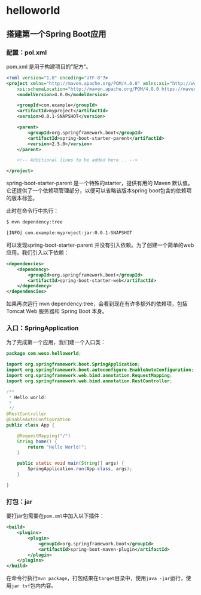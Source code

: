 # helloworld

## 搭建第一个Spring Boot应用

### 配置：pol.xml

pom.xml 是用于构建项目的”配方“。

```xml
<?xml version="1.0" encoding="UTF-8"?>
<project xmlns="http://maven.apache.org/POM/4.0.0" xmlns:xsi="http://www.w3.org/2001/XMLSchema-instance"
    xsi:schemaLocation="http://maven.apache.org/POM/4.0.0 https://maven.apache.org/xsd/maven-4.0.0.xsd">
    <modelVersion>4.0.0</modelVersion>

    <groupId>com.example</groupId>
    <artifactId>myproject</artifactId>
    <version>0.0.1-SNAPSHOT</version>

    <parent>
        <groupId>org.springframework.boot</groupId>
        <artifactId>spring-boot-starter-parent</artifactId>
        <version>2.5.0</version>
    </parent>

    <!-- Additional lines to be added here... -->

</project>
```

spring-boot-starter-parent 是一个特殊的starter，提供有用的 Maven 默认值。 它还提供了一个依赖项管理部分，以便可以省略该版本spring boot包含的依赖项的版本标签。

此时在命令行中执行：

```bash
$ mvn dependency:tree

[INFO] com.example:myproject:jar:0.0.1-SNAPSHOT
```

可以发现spring-boot-starter-parent 并没有引入依赖。为了创建一个简单的web应用，我们引入以下依赖：

```xml
<dependencies>
    <dependency>
        <groupId>org.springframework.boot</groupId>
        <artifactId>spring-boot-starter-web</artifactId>
    </dependency>
</dependencies>
```

如果再次运行 mvn dependency:tree，会看到现在有许多额外的依赖项，包括 Tomcat Web 服务器和 Spring Boot 本身。

### 入口：SpringApplication

为了完成第一个应用，我们建一个入口类：

```java
package com.weso.helloworld;

import org.springframework.boot.SpringApplication;
import org.springframework.boot.autoconfigure.EnableAutoConfiguration;
import org.springframework.web.bind.annotation.RequestMapping;
import org.springframework.web.bind.annotation.RestController;

/**
 * Hello world!
 *
 */
@RestController
@EnableAutoConfiguration
public class App {

	@RequestMapping("/")
	String home() {
		return "Hello World!";
	}

	public static void main(String[] args) {
		SpringApplication.run(App.class, args);
	}

}
```

### 打包：jar

要打jar包需要在`pom.xml`中加入以下插件：

```xml
<build>
    <plugins>
        <plugin>
            <groupId>org.springframework.boot</groupId>
            <artifactId>spring-boot-maven-plugin</artifactId>
        </plugin>
    </plugins>
</build>
```

在命令行执行`mvn package`，打包结果在`target`目录中，使用`java -jar`运行，使用`jar tvf`包内内容。





